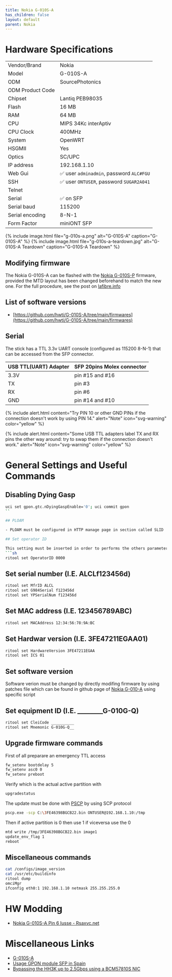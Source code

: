 ```yaml
---
title: Nokia G-010S-A
has_children: false
layout: default
parent: Nokia
---
```


# Hardware Specifications

|                  |                                          |
| ---------------- | ---------------------------------------- |
| Vendor/Brand     | Nokia                                    |
| Model            | G-010S-A                                 |
| ODM              | SourcePhotonics                          |
| ODM Product Code |                                          |
| Chipset          | Lantiq PEB98035                          |
| Flash            | 16 MB                                    |
| RAM              | 64 MB                                    |
| CPU              | MIPS 34Kc interAptiv                     |
| CPU Clock        | 400MHz                                   |
| System           | OpenWRT                                  |
| HSGMII           | Yes                                      |
| Optics           | SC/UPC                                   |
| IP address       | 192.168.1.10                             |
| Web Gui          | ✅ user `adminadmin`, password `ALC#FGU` |
| SSH              | ✅ user `ONTUSER`, password `SUGAR2A041` |
| Telnet           |                                          |
| Serial           | ✅ on SFP                                |
| Serial baud      | 115200                                   |
| Serial encoding  | 8-N-1                                    |
| Form Factor      | miniONT SFP                              |

{% include image.html file="g-010s-a.png"  alt="G-010S-A" caption="G-010S-A" %}
{% include image.html file="g-010s-a-teardown.jpg"  alt="G-010S-A Teardown" caption="G-010S-A Teardown" %}


## Modifying firmware

The Nokia G-010S-A can be flashed with the [Nokia G-010S-P](/ont-nokia-g-010s-p) firmware, provided the MTD layout has been changed beforehand to match the new one. For the full procedure, see the post on [lafibre.info](https://lafibre.info/remplacer-livebox/guide-de-connexion-fibre-directement-sur-un-routeur-voire-meme-en-2gbps/msg870551/#msg870551)

## List of software versions

- [https://github.com/hwti/G-010S-A/tree/main/firmwares](https://github.com/hwti/G-010S-A/tree/main/firmwares)

## Serial

The stick has a TTL 3.3v UART console (configured as 115200 8-N-1) that can be accessed from the SFP connector.

| USB TTL(UART) Adapter | SFP 20pins Molex connector |
| --------------------- | -------------------------- |
| 3.3V                  | pin #15 and #16            |
| TX                    | pin #3                     |
| RX                    | pin #6                     |
| GND                   | pin #14 and #10            |

{% include alert.html content="Try PIN 10 or other GND PINs if the connection doesn't work by using PIN 14." alert="Note"  icon="svg-warning" color="yellow" %}

{% include alert.html content="Some USB TTL adapters label TX and RX pins the other way around: try to swap them if the connection doesn't work." alert="Note"  icon="svg-warning" color="yellow" %}

# General Settings and Useful Commands

##  Disabling Dying Gasp
```sh
uci set gpon.gtc.nDyingGaspEnable='0'; uci commit gpon
``

## PLOAM

- PLOAM must be configured in HTTP manage page in section called SLID

## Set operator ID

This setting must be inserted in order to performs the others parameters modification
```sh
ritool set OperatorID 0000
```

## Set serial number (I.E. ALCLf123456d)

```sh
ritool set MfrID ALCL
ritool set G984Serial f123456d
ritool set YPSerialNum f123456d
```

## Set MAC address (I.E. 123456789ABC)

```sh
ritool set MACAddress 12:34:56:78:9A:BC
```

## Set Hardwar version (I.E. 3FE47211EGAA01)

```sh
ritool set HardwareVersion 3FE47211EGAA
ritool set ICS 01
```
## Set software version

Software verion must be changed by directly modifing firmware by using patches file which can be found in github page of [Nokia G-010-A](https://github.com/hwti/G-010S-A/tree/main/patches/0000_dropbear)
using specific script

## Set equipment ID (I.E. __________G-010G-Q__)

```sh
ritool set CleiCode __________
ritool set Mnemonic G-010G-Q__
```

## Upgrade firmware commands

First of all preparare an emergency TTL access

```sh
fw_setenv bootdelay 5
fw_setenv asc0 0
fw_setenv preboot
```

Verify which is the actual active partition with

```sh
upgradestatus
```

The update must be done with [PSCP](https://the.earth.li/~sgtatham/putty/latest/w64/pscp.exe) by using SCP protocol

```sh
pscp.exe -scp C:\3FE46398BGCB22.bin ONTUSER@192.168.1.10:/tmp
```

Then if active partition is 0 then use 1 if viceversa use the 0

```sh
mtd write /tmp/3FE46398BGCB22.bin image1
update_env_flag 1 
reboot
```

## Miscellaneous commands

```sh
cat /configs/image_version
cat /usr/etc/buildinfo
ritool dump
omciMgr
ifconfig eth0:1 192.168.1.10 netmask 255.255.255.0
```

# HW Modding

- [Nokia G-010S-A Pin 6 Iusse - Rsaxvc.net](https://rsaxvc.net/blog/2020/8/15/Nokia_G-010S-A_Pin_6_Issue.html)

# Miscellaneous Links

- [G-010S-A](https://github.com/hwti/G-010S-A)
- [Usage GPON module SFP in Spain](https://forum.mikrotik.com/viewtopic.php?t=116364&start=300)
- [Bypassing the HH3K up to 2.5Gbps using a BCM57810S NIC](https://www.dslreports.com/forum/r32230041-Internet-Bypassing-the-HH3K-up-to-2-5Gbps-using-a-BCM57810S-NIC)

